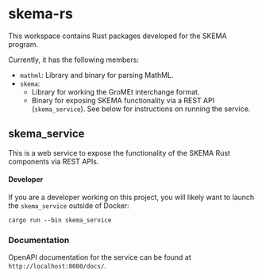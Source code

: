 # skema-rs

This workspace contains Rust packages developed for the SKEMA program.

Currently, it has the following members:

- `mathml`: Library and binary for parsing MathML.
- `skema`:
    - Library for working the GroMEt interchange format.
    - Binary for exposing SKEMA functionality via a REST API (`skema_service`).
      See below for instructions on running the service.

## skema_service

This is a web service to expose the functionality of the SKEMA Rust components
via REST APIs.

#### Developer

If you are a developer working on this project, you will likely want to launch
the `skema_service` outside of Docker:

```
cargo run --bin skema_service
```

### Documentation

OpenAPI documentation for the service can be found at
`http://localhost:8080/docs/`.

